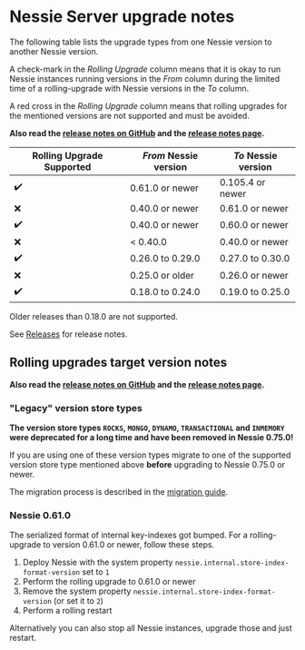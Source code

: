 # Nessie Server upgrade notes

The following table lists the upgrade types from one Nessie version to another Nessie version.

A check-mark in the _Rolling Upgrade_ column means that it is okay to run Nessie instances running
versions in the _From_ column during the limited time of a rolling-upgrade with Nessie versions
in the _To_ column.

A red cross in the _Rolling Upgrade_ column means that rolling upgrades for the mentioned versions
are not supported and must be avoided.

**Also read the [release notes on GitHub](https://github.com/projectnessie/nessie/releases) and the
[release notes page](releases.md).**

| Rolling Upgrade Supported | _From_ Nessie version | _To_ Nessie version |
|---------------------------|-----------------------|---------------------|
| :heavy_check_mark:        | 0.61.0 or newer       | 0.105.4 or newer     |
| :x:                       | 0.40.0 or newer       | 0.61.0 or newer     |
| :heavy_check_mark:        | 0.40.0 or newer       | 0.60.0 or newer     |
| :x:                       | < 0.40.0              | 0.40.0 or newer     |
| :heavy_check_mark:        | 0.26.0 to 0.29.0      | 0.27.0 to 0.30.0    |
| :x:                       | 0.25.0 or older       | 0.26.0 or newer     |
| :heavy_check_mark:        | 0.18.0 to 0.24.0      | 0.19.0 to 0.25.0    |

Older releases than 0.18.0 are not supported.

See [Releases](releases.md) for release notes.

## Rolling upgrades target version notes

**Also read the [release notes on GitHub](https://github.com/projectnessie/nessie/releases) and the
[release notes page](releases.md).**

### "Legacy" version store types 

**The version store types `ROCKS`, `MONGO`, `DYNAMO`, `TRANSACTIONAL` and `INMEMORY` were deprecated for a long time
and have been removed in Nessie 0.75.0!**

If you are using one of these version types migrate to one of the supported version store type mentioned above
**before** upgrading to Nessie 0.75.0 or newer.

The migration process is described in the [migration guide](guides/migration.md).

### Nessie 0.61.0

The serialized format of internal key-indexes got bumped. For a rolling-upgrade to version 0.61.0 or newer, follow these
steps.

1. Deploy Nessie with the system property `nessie.internal.store-index-format-version` set to `1`
2. Perform the rolling upgrade to 0.61.0 or newer
3. Remove the system property `nessie.internal.store-index-format-version` (or set it to `2`)
4. Perform a rolling restart

Alternatively you can also stop all Nessie instances, upgrade those and just restart.
